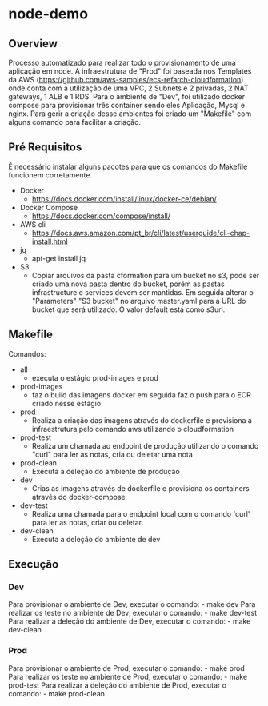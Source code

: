 # node-demo

## Overview

Processo automatizado para realizar todo o provisionamento de uma aplicação em node.
A infraestrutura de "Prod" foi baseada nos Templates da AWS (https://github.com/aws-samples/ecs-refarch-cloudformation) onde conta com a utilização
de uma VPC, 2 Subnets e 2 privadas, 2 NAT gateways, 1 ALB e 1 RDS. Para o ambiente de "Dev",
foi utilizado docker compose para provisionar três container sendo eles Aplicação, Mysql e nginx.
Para gerir a criação desse ambientes foi criado um "Makefile" com alguns comando para facilitar a criação.

## Pré Requisitos
É necessário instalar alguns pacotes para que os comandos do Makefile funcionem corretamente.

  - Docker
    - https://docs.docker.com/install/linux/docker-ce/debian/
  - Docker Compose
    - https://docs.docker.com/compose/install/
  - AWS cli
    - https://docs.aws.amazon.com/pt_br/cli/latest/userguide/cli-chap-install.html
  - jq
    - apt-get install jq
  - S3
    - Copiar arquivos da pasta cformation para um bucket no s3, pode ser criado uma nova pasta dentro do bucket, porém as pastas infrastructure e services devem ser mantidas. Em seguida alterar o "Parameters" "S3 bucket" no arquivo master.yaml para a URL do bucket que será utilizado. O valor default está como s3url.

## Makefile

Comandos:
  - all
    - executa o estágio prod-images e prod
  - prod-images
    - faz o build das imagens docker em seguida faz o push para o ECR criado nesse estágio
  - prod
    - Realiza a criação das imagens através do dockerfile e provisiona a infraestrutura pelo comando aws utilizando o cloudformation
  - prod-test
    - Realiza um chamada ao endpoint de produção utilizando o comando "curl" para ler as notas, cria ou deletar uma nota
  - prod-clean
    - Executa a deleção do ambiente de produção
  - dev
    - Crias as imagens através de dockerfile e provisiona os containers através do docker-compose
  - dev-test
    - Realiza uma chamada para o endpoint local com o comando 'curl' para ler as notas, criar ou deletar.
  - dev-clean
    - Executa a deleção do ambiente de dev
    
## Execução
  ### Dev
  Para provisionar o ambiente de Dev, executar o comando:
    - make dev
  Para realizar os teste no ambiente de Dev, executar o comando:
    - make dev-test
  Para realizar a deleção do ambiente de Dev, executar o comando:
    - make dev-clean    

  ### Prod
  Para provisionar o ambiente de Prod, executar o comando:
    - make prod
  Para realizar os teste no ambiente de Prod, executar o comando:
    - make prod-test
  Para realizar a deleção do ambiente de Prod, executar o comando:
    - make prod-clean  
